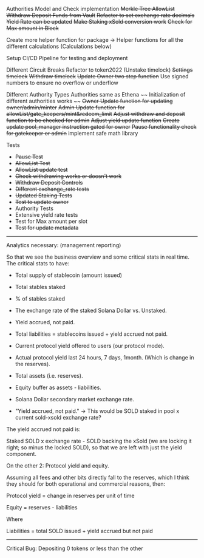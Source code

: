Authorities Model and Check implementation
~~Merkle Tree AllowList~~
~~Withdraw Deposit Funds from Vault~~
~~Refactor to set exchange rate decimals~~
~~Yield Rate can be updated~~
~~Make Staking xSold conversion work~~
~~Check for Max amount in Block~~

Create more helper function for package
-> Helper functions for all the different calculations (Calculations below)


Setup CI/CD Pipeline for testing and deployment

Different Circuit Breaks
Refactor to token2022
(Unstake timelock)
~~Settings timelock~~
~~Withdraw timelock~~
~~Update Owner two step function~~
Use signed numbers to ensure no overflow or underflow

Different Authority Types
Authorities same as Ethena
~~ Initialization of different authorities works ~~
~~Owner Update function for updating owner/admin/minter~~
~~Admin Update function for allowList/gate_keepers/mint&redeem_limit~~
~~Adjust withdraw and deposit function to be checked for admin~~
~~Adjust yield update function~~
~~Create update pool_manager instruction gated for owner~~
~~Pause functionality check for gatekeeper or admin~~
implement safe math library

Tests
- ~~Pause Test~~
- ~~AllowList Test~~
- ~~AllowList update test~~
- ~~Check withdrawing works or doesn't work~~
- ~~Withdraw Deposit Controls~~
- ~~Different exchange_rate tests~~
- ~~Updated Staking Tests~~
- ~~Test to update owner~~
- Authority Tests
- Extensive yield rate tests
- Test for Max amount per slot
- ~~Test for update metadata~~

---

Analytics necessary: (management reporting)

So that we see the business overview and some critical stats in real time.
The critical stats to have:
- Total supply of stablecoin (amount issued)
- Total stables staked
- % of stables staked
- The exchange rate of the staked Solana Dollar vs. Unstaked.
- Yield accrued, not paid.
- Total liabilities = stablecoins issued + yield accrued not paid.
- Current protocol yield offered to users (our protocol mode).
- Actual protocol yield last 24 hours, 7 days, 1month. (Which is change in the reserves).
- Total assets (i.e. reserves).
- Equity buffer as assets - liabilities.
- Solana Dollar secondary market exchange rate. 


- "Yield accrued, not paid."
-> This would be SOLD staked in pool x current sold-xsold exchange rate?


The yield accrued not paid is:

Staked SOLD x exchange rate - SOLD backing the xSold (we are locking it right; so minus the locked SOLD), so that we are left with just the yield component.


On the other 2:
Protocol yield and equity. 

Assuming all fees and other bits directly fall to the reserves, which I think they should for both operational and commercial reasons, then:

Protocol yield = change in reserves per unit of time

Equity = reserves - liabilities

Where 

Liabilities = total SOLD issued + yield accrued but not paid

---

Critical Bug:
Depositing 0 tokens or less than the other 